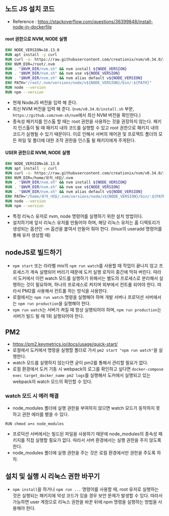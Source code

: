 ## 노드 JS 설치 코드
- Reference : https://stackoverflow.com/questions/36399848/install-node-in-dockerfile

#### root 권한으로 NVM, NODE 실행
```dockerfile
ENV NODE_VERSION=16.13.0
RUN apt install -y curl
RUN curl -o- https://raw.githubusercontent.com/creationix/nvm/v0.34.0/install.sh | bash
ENV NVM_DIR=/root/.nvm
RUN . "$NVM_DIR/nvm.sh" && nvm install ${NODE_VERSION}
RUN . "$NVM_DIR/nvm.sh" && nvm use v${NODE_VERSION}
RUN . "$NVM_DIR/nvm.sh" && nvm alias default v${NODE_VERSION}
ENV PATH="/root/.nvm/versions/node/v${NODE_VERSION}/bin/:${PATH}"
RUN node --version
RUN npm --version
```
- 현재 NodeJS 버전을 입력 해 준다.
- 최신 NVM 버전을 입력 해 준다. (`nvm/v0.34.0/install.sh` 부분, `https://github.com/nvm-sh/nvm`에서 최신 NVM 버전을 확인한다.)
- 종속성 패키지를 인스톨 할 때는 root 권한을 사용하는 것을 권장하지 않는다. 패키지 인스톨이 될 때 패키지 내의 코드를 실행할 수 있고 root 권한으로 패키지 내의 코드가 실행될 수 있기 때문이다. 이로 인해서 서버의 제어권 및 프로젝트 폴더의 모든 파일 및 폴더에 대한 조작 권한을 인스톨 될 패키지에게 주게된다.

#### USER 권한으로 NVM, NODE 실행
```dockerfile
ENV NODE_VERSION=16.13.0
RUN apt install -y curl
RUN curl -o- https://raw.githubusercontent.com/creationix/nvm/v0.34.0/install.sh | bash
ENV NVM_DIR=/home/유저_네임/.nvm
RUN . "$NVM_DIR/nvm.sh" && nvm install ${NODE_VERSION}
RUN . "$NVM_DIR/nvm.sh" && nvm use v${NODE_VERSION}
RUN . "$NVM_DIR/nvm.sh" && nvm alias default v${NODE_VERSION}
ENV PATH="/home/유저_네임/.nvm/versions/node/v${NODE_VERSION}/bin/:${PATH}"
RUN node --version
RUN npm --version
```
- 특정 리눅스 유저로 nvm, node 명령어를 실행하기 위한 설치 방법이다.
- 설치하기에 앞서 리눅스 유저를 만들어야 하며, 해당 리눅스 유저는 홈 디렉토리가 생성되는 옵션인 \-m 옵션을 붙여서 만들어 줘야 한다. (linux의 useradd 명령어를 통해 유저 생성할 때)

## nodeJS로 빌드하기
- `npm start` 또는 라라벨 mix의 `npm run watch`를 사용할 때 작업이 끝나지 않고 프로세스가 계속 실행되어 버리기 때문에 도커 실행 로직이 중간에 막혀 버린다. 따라서 도커에서 이런 watch 모드를 실행하기 위해서는 별도의 프로세스로 분리해서 실행하는 것이 필요하며, 하나의 프로세스로 켜지며 외부에서 컨트롤 되어야 한다. 따라서 PM2를 사용해서 컨트롤 하는 방식을 사용한다.
- 로컬에서는 `npm run watch` 명령을 실행해야 하며 개발 서버나 프로덕션 서버에서는 `npm run production`을 실행해야 한다.
- `npm run watch`는 서버가 켜질 때 항상 실행되어야 하며, `npm run production`는 서버가 빌드 될 때 1회 실행되어야 한다.

## PM2
- https://pm2.keymetrics.io/docs/usage/quick-start/
- 로컬에서  도커에서 명령을 실행할 폴더로 가서 `pm2 start "npm run watch"`을 실행한다.
- watch 모드를 실행하지 않는다면 굳이 pm2를 통해서 관리할 필요가 없다.
- 로컬 환경에서 도커 기동 시 webpack의 로그를 확인하고 싶다면 `docker-compose exec target_docker_name pm2 logs`를 실행해서 도커에서 실행되고 있는 webpack의 watch 모드의  확인할 수 있다.

### watch 모드 시 에러 해결
- node_modules 폴더에 실행 권한을 부여하지 않으면 watch 모드가 동작하지 못하고 권한 에러를 뱉을 수 있다.
```
RUN chmod a+x node_modules
```
- 프로덕션 서버에서는 빌드된 파일을 사용하기 때문에 node_modules의 종속성 패키지를 직접 실행할 필요가 없다. 따라서 서버 환경에서는 실행 권한을 주지 않도록 한다.
- node_modules 폴더에 실행 권한을 주는 것은 로컬 환경에서만 권한을 주도록 하자.

## 설치 및 실행 시 리눅스 권한 바꾸기
- `npm install`을 하거나 `npm run ...` 명령어를 사용할 때, root 유저로 실행하는 것은 실행되는 패키지에 악성 코드가 있을 경우 보안 문제가 발생할 수 있다. 따라서 가능하면 user 계정으로 리눅스 권한을 바꾼 뒤에 npm 명령을 실행하는 방법을 사용해야 한다.

